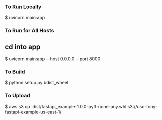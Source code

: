 ### To Run Locally
$ uvicorn main:app

### To Run for All Hosts
## cd into app
$ uvicorn main:app --host 0.0.0.0 --port 8000

### To Build
$ python setup.py bdist_wheel

### To Upload
$ aws s3 cp .dist/fastapi_example-1.0.0-py3-none-any.whl s3://usc-tony-fastapi-example-us-east-1/
